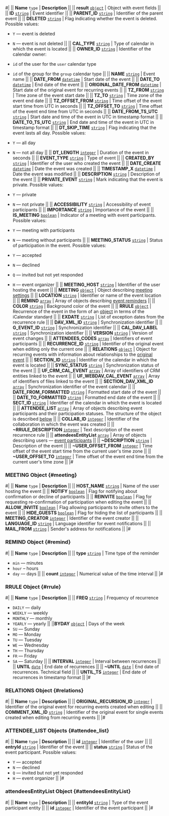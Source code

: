 #|
|| **Name**
`type` | **Description** ||
|| **result**
[`object`](../../data-types.md) | Object with event fields ||
|| **ID**
[`string`](../../data-types.md) | Event identifier ||
|| **PARENT_ID**
[`string`](../../data-types.md) | Identifier of the parent event ||
|| **DELETED**
[`string`](../../data-types.md) | Flag indicating whether the event is deleted. Possible values:
- `Y` — event is deleted
- `N` — event is not deleted ||
|| **CAL_TYPE**
[`string`](../../data-types.md) | Type of calendar in which the event is located ||
|| **OWNER_ID**
[`string`](../../data-types.md) | Identifier of the calendar owner:
- `id` of the user for the `user` calendar type
- `id` of the group for the `group` calendar type ||
|| **NAME**
[`string`](../../data-types.md) | Event name ||
|| **DATE_FROM**
[`datetime`](../../data-types.md) | Start date of the event ||
|| **DATE_TO**
[`datetime`](../../data-types.md) | End date of the event ||
|| **ORIGINAL_DATE_FROM**
[`datetime`](../../data-types.md) | Start date of the original event for recurring events ||
|| **TZ_FROM**
[`string`](../../data-types.md) | Time zone of the event start date ||
|| **TZ_TO**
[`string`](../../data-types.md) | Time zone of the event end date ||
|| **TZ_OFFSET_FROM**
[`string`](../../data-types.md) | Time offset of the event start time from UTC in seconds ||
|| **TZ_OFFSET_TO**
[`string`](../../data-types.md) | Time offset of the event end time from UTC in seconds ||
|| **DATE_FROM_TS_UTC**
[`string`](../../data-types.md) | Start date and time of the event in UTC in timestamp format ||
|| **DATE_TO_TS_UTC**
[`string`](../../data-types.md) | End date and time of the event in UTC in timestamp format ||
|| **DT_SKIP_TIME**
[`string`](../../data-types.md) | Flag indicating that the event lasts all day. Possible values: 
- `Y` — all day
- `N` — not all day ||
|| **DT_LENGTH**
[`integer`](../../data-types.md) | Duration of the event in seconds ||
|| **EVENT_TYPE**
[`string`](../../data-types.md) | Type of event ||
|| **CREATED_BY**
[`string`](../../data-types.md) | Identifier of the user who created the event ||
|| **DATE_CREATE**
[`datetime`](../../data-types.md) | Date the event was created ||
|| **TIMESTAMP_X**
[`datetime`](../../data-types.md) | Date the event was modified ||
|| **DESCRIPTION**
[`string`](../../data-types.md) | Description of the event ||
|| **PRIVATE_EVENT**
[`string`](../../data-types.md) | Mark indicating that the event is private. Possible values:

- `Y` — private
- `N` — not private ||
|| **ACCESSIBILITY**
[`string`](../../data-types.md) | Accessibility of event participants ||
|| **IMPORTANCE**
[`string`](../../data-types.md) | Importance of the event ||
|| **IS_MEETING**
[`boolean`](../../data-types.md) | Indicator of a meeting with event participants. Possible values: 

- `Y` — meeting with participants
- `N` — meeting without participants ||
|| **MEETING_STATUS**
[`string`](../../data-types.md) | Status of participation in the event. Possible values:
- `Y` — accepted
- `N` — declined
- `Q` — invited but not yet responded
- `H` — event organizer ||
|| **MEETING_HOST**
[`string`](../../data-types.md) | Identifier of the user hosting the event ||
|| **MEETING**
[`object`](../../data-types.md) | Object describing [meeting settings](#meeting) ||
|| **LOCATION**
[`string`](../../data-types.md) | Identifier or name of the event location ||
|| **REMIND**
[`array`](../../data-types.md) | Array of objects describing [event reminders](#remind) ||
|| **COLOR**
[`string`](../../data-types.md) | Background color of the event ||
|| **RRULE**
[`object`](../../data-types.md) | Recurrence of the event in the form of an [object](#rrule) in terms of the iCalendar standard ||
|| **EXDATE**
[`string`](../../data-types.md) | List of exception dates from the recurrence rule ||
|| **DAV_XML_ID**
[`string`](../../data-types.md) | Synchronization identifier ||
|| **G_EVENT_ID**
[`string`](../../data-types.md) | Synchronization identifier ||
|| **CAL_DAV_LABEL**
[`string`](../../data-types.md) | Synchronization identifier ||
|| **VERSION**
[`string`](../../data-types.md) | Version of event changes ||
|| **ATTENDEES_CODES**
[`array`](../../data-types.md) | Identifiers of event participants ||
|| **RECURRENCE_ID**
[`string`](../../data-types.md) | Identifier of the original event when editing only the current one ||
|| **RELATIONS**
[`object`](../../data-types.md) | Object for recurring events with information about relationships to the [original event](#relations) ||
|| **SECTION_ID**
[`string`](../../data-types.md) | Identifier of the calendar in which the event is located ||
|| **SYNC_STATUS**
[`string`](../../data-types.md) | Synchronization status of the event ||
|| **UF_CRM_CAL_EVENT**
[`array`](../../data-types.md) | Array of identifiers of CRM entities linked to the event ||
|| **UF_WEBDAV_CAL_EVENT**
[`array`](../../data-types.md) | Array of identifiers of files linked to the event ||
|| **SECTION_DAV_XML_ID**
[`array`](../../data-types.md) | Synchronization identifier of the event calendar ||
|| **DATE_FROM_FORMATTED**
[`string`](../../data-types.md) | Formatted start date of the event ||
|| **DATE_TO_FORMATTED**
[`string`](../../data-types.md) | Formatted end date of the event ||
|| **SECT_ID**
[`string`](../../data-types.md) | Identifier of the calendar in which the event is located ||
|| **ATTENDEE_LIST**
[`array`](../../data-types.md) | Array of objects describing event participants and their participation statuses. The structure of the object is described [below](#attendee_list) ||
|| **COLLAB_ID**
[`integer`](../../data-types.md) | Identifier of the collaboration in which the event was created ||
|| **~RRULE_DESCRIPTION**
[`integer`](../../data-types.md) | Text description of the event recurrence rule ||
|| **attendeesEntityList**
[`array`](../../data-types.md) | Array of objects describing users — [event participants](#attendeesEntityList) ||
|| **~DESCRIPTION**
[`string`](../../data-types.md) | Description of the event ||
|| **~USER_OFFSET_FROM**
[`integer`](../../data-types.md) | Time offset of the event start time from the current user's time zone ||
|| **~USER_OFFSET_TO**
[`integer`](../../data-types.md) | Time offset of the event end time from the current user's time zone ||
|#

### MEETING Object {#meeting}

#|
|| **Name**
`type` | **Description** ||
|| **HOST_NAME**
[`string`](../../data-types.md) | Name of the user hosting the event ||
|| **NOTIFY**
[`boolean`](../../data-types.md) | Flag for notifying about confirmation or decline of participants ||
|| **REINVITE**
[`boolean`](../../data-types.md) | Flag for requesting re-confirmation of participation when editing the event ||
|| **ALLOW_INVITE**
[`boolean`](../../data-types.md) | Flag allowing participants to invite others to the event ||
|| **HIDE_GUESTS**
[`boolean`](../../data-types.md) | Flag for hiding the list of participants ||
|| **MEETING_CREATOR**
[`integer`](../../data-types.md) | Identifier of the event creator ||
|| **LANGUAGE_ID**
[`string`](../../data-types.md) | Language identifier for event notifications ||
|| **MAIL_FROM**
[`string`](../../data-types.md) | Sender's address for notifications ||
|#

### REMIND Object {#remind}

#|
|| **Name**
`type` | **Description** ||
|| **type**
[`string`](../../data-types.md) | Time type of the reminder
- `min` — minutes
- `hour` – hours
- `day` — days ||
|| **count**
[`integer`](../../data-types.md) | Numerical value of the time interval ||
|#

### RRULE Object {#rrule}

#|
|| **Name**
`type` | **Description** ||
|| **FREQ**
[`string`](../../data-types.md) | Frequency of recurrence
- `DAILY` — daily
- `WEEKLY` — weekly
- `MONTHLY` — monthly
- `YEARLY` — yearly
||
||**BYDAY**
[`object`](../../data-types.md) | Days of the week
- `SU` — Sunday
- `MO` — Monday
- `TU` — Tuesday
- `WE` — Wednesday
- `TH` — Thursday
- `FR` — Friday
- `SA` — Saturday ||
|| **INTERVAL**
[`integer`](../../data-types.md) | Interval between recurrences ||
|| **UNTIL**
[`date`](../../data-types.md) | End date of recurrences ||
|| **~UNTIL**
[`date`](../../data-types.md) | End date of recurrences. Technical field ||
|| **UNTIL_TS**
[`integer`](../../data-types.md) | End date of recurrences in timestamp format ||
|#

### RELATIONS Object {#relations}

#|
|| **Name**
`type` | **Description** ||
|| **ORIGINAL_RECURSION_ID**
[`integer`](../../data-types.md) | Identifier of the original event for recurring events created when editing ||
|| **COMMENT_XML_ID**
[`string`](../../data-types.md) | Identifier of the original event for single events created when editing from recurring events ||
|#

### ATTENDEE_LIST Objects {#attendee_list}

#|
|| **Name**
`type` | **Description** ||
|| **id**
[`integer`](../../data-types.md) | Identifier of the user ||
|| **entryId**
[`string`](../../data-types.md) | Identifier of the event ||
|| **status**
[`string`](../../data-types.md) | Status of the event participant. Possible values:
- `Y` — accepted
- `N` — declined
- `Q` — invited but not yet responded
- `H` — event organizer ||
|#

### attendeesEntityList Object {#attendeesEntityList}

#|
|| **Name**
`type` | **Description** ||
|| **entityId**
[`string`](../../data-types.md) | Type of the event participant entity ||
|| **id**
[`integer`](../../data-types.md) | Identifier of the event participant ||
|#
